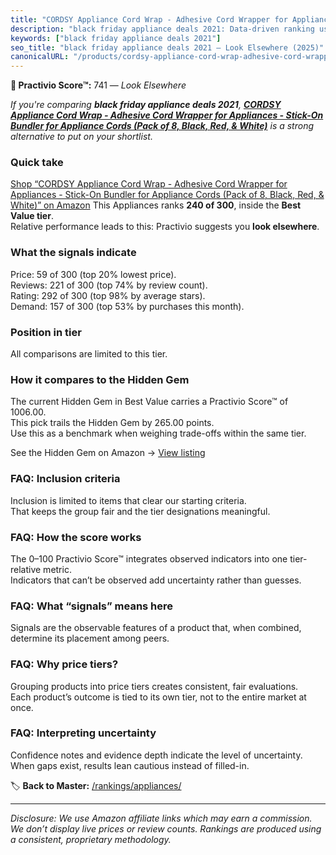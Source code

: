 ```yaml
---
title: "CORDSY Appliance Cord Wrap - Adhesive Cord Wrapper for Appliances - Stick-On Bundler for Appliance Cords (Pack of 8, Black, Red, & White)"
description: "black friday appliance deals 2021: Data-driven ranking using the Practivio Score™. Positioned by quality, value, demand, findability, momentum."
keywords: ["black friday appliance deals 2021"]
seo_title: "black friday appliance deals 2021 — Look Elsewhere (2025)"
canonicalURL: "/products/cordsy-appliance-cord-wrap-adhesive-cord-wrapper-for-appliances-stick-on-bundler-for-appliance-cords-pack-of-8-black-red-white-B0DCQBJ23T/"
---
```


**🚫 Practivio Score™:** 741 — _Look Elsewhere_


*If you're comparing **black friday appliance deals 2021**, **[CORDSY Appliance Cord Wrap - Adhesive Cord Wrapper for Appliances - Stick-On Bundler for Appliance Cords (Pack of 8, Black, Red, & White)](https://www.amazon.com/dp/B0DCQBJ23T?tag=practivio-20)** is a strong alternative to put on your shortlist.*
### Quick take
[Shop “CORDSY Appliance Cord Wrap - Adhesive Cord Wrapper for Appliances - Stick-On Bundler for Appliance Cords (Pack of 8, Black, Red, & White)” on Amazon](https://www.amazon.com/dp/B0DCQBJ23T?tag=practivio-20)
This Appliances ranks **240 of 300**, inside the **Best Value tier**.  
Relative performance leads to this: Practivio suggests you **look elsewhere**.

### What the signals indicate
Price: 59 of 300 (top 20% lowest price).  
Reviews: 221 of 300 (top 74% by review count).  
Rating: 292 of 300 (top 98% by average stars).  
Demand: 157 of 300 (top 53% by purchases this month).

### Position in tier
All comparisons are limited to this tier.

### How it compares to the Hidden Gem
The current Hidden Gem in Best Value carries a Practivio Score™ of 1006.00.  
This pick trails the Hidden Gem by 265.00 points.  
Use this as a benchmark when weighing trade-offs within the same tier.  

See the Hidden Gem on Amazon → [View listing](https://www.amazon.com/dp/B0764HS4SL?tag=practivio-20)

### FAQ: Inclusion criteria
Inclusion is limited to items that clear our starting criteria.  
That keeps the group fair and the tier designations meaningful.

### FAQ: How the score works
The 0–100 Practivio Score™ integrates observed indicators into one tier-relative metric.  
Indicators that can’t be observed add uncertainty rather than guesses.

### FAQ: What “signals” means here
Signals are the observable features of a product that, when combined, determine its placement among peers.

### FAQ: Why price tiers?
Grouping products into price tiers creates consistent, fair evaluations.  
Each product’s outcome is tied to its own tier, not to the entire market at once.

### FAQ: Interpreting uncertainty
Confidence notes and evidence depth indicate the level of uncertainty.  
When gaps exist, results lean cautious instead of filled-in.


🏷️ **Back to Master:** [/rankings/appliances/](/rankings/appliances/)

---
_Disclosure: We use Amazon affiliate links which may earn a commission. We don’t display live prices or review counts. Rankings are produced using a consistent, proprietary methodology._
